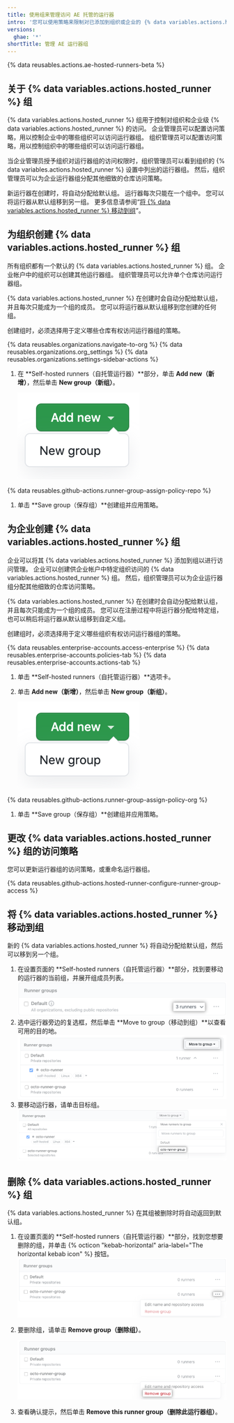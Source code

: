 ```yaml
---
title: 使用组来管理访问 AE 托管的运行器
intro: '您可以使用策略来限制对已添加到组织或企业的 {% data variables.actions.hosted_runner %} 的访问。'
versions:
  ghae: '*'
shortTitle: 管理 AE 运行器组
---
```


{% data reusables.actions.ae-hosted-runners-beta %}

## 关于 {% data variables.actions.hosted_runner %} 组

{% data variables.actions.hosted_runner %} 组用于控制对组织和企业级 {% data variables.actions.hosted_runner %} 的访问。 企业管理员可以配置访问策略，用以控制企业中的哪些组织可以访问运行器组。 组织管理员可以配置访问策略，用以控制组织中的哪些组织可以访问运行器组。

当企业管理员授予组织对运行器组的访问权限时，组织管理员可以看到组织的 {% data variables.actions.hosted_runner %} 设置中列出的运行器组。 然后，组织管理员可以为企业运行器组分配其他细致的仓库访问策略。

新运行器在创建时，将自动分配给默认组。 运行器每次只能在一个组中。 您可以将运行器从默认组移到另一组。 更多信息请参阅“[将 {% data variables.actions.hosted_runner %} 移动到组](#moving-an-ae-hosted-runner-to-a-group)”。

## 为组织创建 {% data variables.actions.hosted_runner %} 组

所有组织都有一个默认的 {% data variables.actions.hosted_runner %} 组。 企业帐户中的组织可以创建其他运行器组。 组织管理员可以允许单个仓库访问运行器组。

{% data variables.actions.hosted_runner %} 在创建时会自动分配给默认组，并且每次只能成为一个组的成员。 您可以将运行器从默认组移到您创建的任何组。

创建组时，必须选择用于定义哪些仓库有权访问运行器组的策略。

{% data reusables.organizations.navigate-to-org %}
{% data reusables.organizations.org_settings %}
{% data reusables.organizations.settings-sidebar-actions %}
1. 在 **Self-hosted runners（自托管运行器）**部分，单击 **Add new（新增）**，然后单击 **New group（新组）**。

    ![添加运行器组](/assets/images/help/settings/actions-hosted-runner-add-new-group.png)

 {% data reusables.github-actions.runner-group-assign-policy-repo %}
1. 单击 **Save group（保存组）**创建组并应用策略。

## 为企业创建 {% data variables.actions.hosted_runner %} 组

企业可以将其 {% data variables.actions.hosted_runner %} 添加到组以进行访问管理。 企业可以创建供企业帐户中特定组织访问的 {% data variables.actions.hosted_runner %} 组。 然后，组织管理员可以为企业运行器组分配其他细致的仓库访问策略。

{% data variables.actions.hosted_runner %} 在创建时会自动分配给默认组，并且每次只能成为一个组的成员。 您可以在注册过程中将运行器分配给特定组，也可以稍后将运行器从默认组移到自定义组。

创建组时，必须选择用于定义哪些组织有权访问运行器组的策略。

{% data reusables.enterprise-accounts.access-enterprise %}
{% data reusables.enterprise-accounts.policies-tab %}
{% data reusables.enterprise-accounts.actions-tab %}
1. 单击 **Self-hosted runners（自托管运行器）**选项卡。
1. 单击 **Add new（新增）**，然后单击 **New group（新组）**。

    ![添加运行器组](/assets/images/help/settings/actions-hosted-runner-add-new-group.png)

 {% data reusables.github-actions.runner-group-assign-policy-org %}

1. 单击 **Save group（保存组）**创建组并应用策略。

## 更改 {% data variables.actions.hosted_runner %} 组的访问策略

您可以更新运行器组的访问策略，或重命名运行器组。

{% data reusables.github-actions.hosted-runner-configure-runner-group-access %}

## 将 {% data variables.actions.hosted_runner %} 移动到组

新的 {% data variables.actions.hosted_runner %} 将自动分配给默认组，然后可以移到另一个组。

1. 在设置页面的 **Self-hosted runners（自托管运行器）**部分，找到要移动的运行器的当前组，并展开组成员列表。 ![查看运行器组成员](/assets/images/help/settings/actions-hosted-runner-group-members.png)
1. 选中运行器旁边的复选框，然后单击 **Move to group（移动到组）**以查看可用的目的地。 ![运行器组成员移动](/assets/images/help/settings/actions-hosted-runner-group-member-move.png)
1. 要移动运行器，请单击目标组。 ![运行器组成员移动](/assets/images/help/settings/actions-hosted-runner-group-member-move-destination.png)

## 删除 {% data variables.actions.hosted_runner %} 组

{% data variables.actions.hosted_runner %} 在其组被删除时将自动返回到默认组。

1. 在设置页面的 **Self-hosted runners（自托管运行器）**部分，找到您想要删除的组，并单击 {% octicon "kebab-horizontal" aria-label="The horizontal kebab icon" %} 按钮。 ![查看运行器组设置](/assets/images/help/settings/actions-hosted-runner-group-kebab.png)

1. 要删除组，请单击 **Remove group（删除组）**。

    ![查看运行器组设置](/assets/images/help/settings/actions-hosted-runner-group-remove.png)

1. 查看确认提示，然后单击 **Remove this runner group（删除此运行器组）**。
